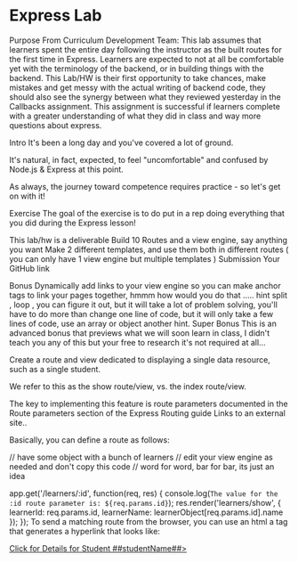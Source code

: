 # Express Lab

Purpose From Curriculum Development Team: This lab assumes that learners spent the entire day following the instructor as the built routes for the first time in Express. Learners are expected to not at all be comfortable yet with the terminology of the backend, or in building things with the backend. This Lab/HW is their first opportunity to take chances, make mistakes and get messy with the actual writing of backend code, they should also see the synergy between what they reviewed yesterday in the Callbacks assignment. This assignment is successful if learners complete with a greater understanding of what they did in class and way more questions about express.




Intro
It's been a long day and you've covered a lot of ground.

It's natural, in fact, expected, to feel "uncomfortable" and confused by Node.js & Express at this point.

As always, the journey toward competence requires practice - so let's get on with it!




Exercise
The goal of the exercise is to do put in a rep doing everything that you did during the Express lesson!

This lab/hw is a deliverable
Build 10 Routes and a view engine, say anything you want
Make 2 different templates, and use them both in different routes ( you can only have 1 view engine but multiple templates )
Submission
Your GitHub link

Bonus
Dynamically add links to your view engine so you can make anchor tags to link your pages together, hmmm how would you do that ….. hint split , loop , you can figure it out, but it will take a lot of problem solving, you'll have to do more than change one line of code, but it will only take a few lines of code, use an array or object another hint.
Super Bonus
This is an advanced bonus that previews what we will soon learn in class, I didn't teach you any of this but your free to research it's not required at all…

Create a route and view dedicated to displaying a single data resource, such as a single student.

We refer to this as the show route/view, vs. the index route/view.

The key to implementing this feature is route parameters documented in the Route parameters section of the Express Routing guide Links to an external site..

Basically, you can define a route as follows:

// have some object with a bunch of learners
// edit your view engine as needed and don't copy this code
// word for word, bar for bar, its just an idea

app.get('/learners/:id', function(req, res) {
  console.log(`The value for the :id route parameter is: ${req.params.id}`);
  res.render('learners/show', { learnerId: req.params.id, learnerName: learnerObject[req.params.id].name });
});
To send a matching route from the browser, you can use an html a tag that generates a hyperlink that looks like:

<a href="/learners/ ##learnerId##">
  Click for Details for Student ##studentName##>
</a>